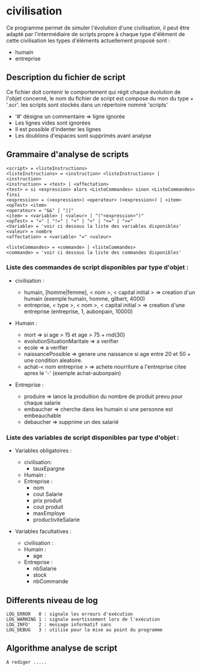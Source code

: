 # civilisation

Ce programme permet de simuler l'évolution d'une civilisation, il peut être adapté par l'intermédiaire de scripts propre à chaque type d'élément de cette civilisation
les types d'éléments actuellement proposé sont :

- humain
- entreprise


## Description du fichier de script
Ce fichier doit contenir le comportement qui régit chaque évolution de l'objet concerné, le nom du fichier de script est compose du mon du type + '.scr'. les scripts sont stockés dans un répertoire nommé 'scripts'

- '#' désigne un commentaire => ligne ignorée
- Les lignes vides sont ignorées
- Il est possible d'indenter les lignes
- Les doublons d'espaces sont supprimés avant analyse

## Grammaire d'analyse de scripts
	<script> = <listeInstructions>
	<listeInstructions> = <instruction> <listeInstructions> | <instruction>
	<instruction> = <test> | <affectation>
	<test> = si <expression> alors <ListeCommandes> sinon <ListeCommandes> finsi
	<expression> = (<expression>) <operateur> (<expression>) | <item> <opTest> <item>
	<operateur> = "&&" | "||"
	<item> = <variable> | <valeur> | "("<expression>")"
	<opTest> = "=" | "!=" | "<" | ">" | "<=" | ">="
	<Variable> = 'voir ci dessous la liste des variables disponibles'
	<valeur> = nombre
	<affectation> = <variable> "=" <valeur>
	
	<listeCommandes> = <commande> | <listeCommandes>
	<commande> = 'voir ci dessous la liste des commandes disponibles'


### Liste des commandes de script disponibles par type d'objet : 

- civilisation :
	- humain, [homme|femme], < nom >, < capital initial > => creation d'un humain (exemple humain, homme, gilbert, 4000)
	- entreprise, < type >, < nom >, < capital initial > => creation d'une entreprise (entreprise, 1, aubonpain, 10000)

- Humain : 
	- mort => si age > 15 et age > 75 + rnd(30)
	- evolutionSituationMaritale => a verifier
	- ecole => a verifier
	- naissancePossible => genere une naissance si age entre 20 et 50 + une condition aleatoire.
	- achat-< nom entreprise > => achete nourriture a l'entreprise citee apres le '-' (exemple achat-aubonpain)
- Entreprise : 
	- produire	=> lance la produition du nombre de produit prevu pour chaque salarie
	- embaucher => cherche dans les humain si une personne est embeauchable
	- debaucher => supprime un des salarié

### Liste des variables de script disponibles par type d'objet : 

- Variables obligatoires : 
	- civilisation: 
		- tauxEpargne
	- Humain : 
	- Entreprise : 
		- nom
		- cout Salarie
		- prix produit
		- cout produit
		- maxEmploye
		- productiviteSalarie

- Variables facultatives : 
	- civilisation : 
	- Humain : 
		- age
	- Entreprise : 
		- nbSalarie
		- stock
		- nbCommande
	
	
## Differents niveau de log
	LOG_ERROR   0 : signale les erreurs d'exécution	
	LOG_WARNING 1 : signale avertissement lors de l'exécution
	LOG_INFO'   2 : message informatif sans 
	LOG_DEBUG   3 : utilise pour la mise au point du programme
	
## Algorithme analyse de script
	A rediger .....